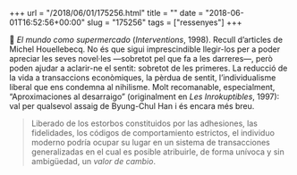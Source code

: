 +++
url = "/2018/06/01/175256.html"
title = ""
date = "2018-06-01T16:52:56+00:00"
slug = "175256"
tags = ["ressenyes"]
+++

📖 *El mundo como supermercado* (*Interventions*, 1998). Recull d’articles de Michel Houellebecq. No és que sigui imprescindible llegir-los per a poder apreciar les seves novel·les —sobretot pel que fa a les darreres—, però poden ajudar a aclarir-ne el sentit: sobretot de les primeres. La reducció de la vida a transaccions econòmiques, la pèrdua de sentit, l’individualisme liberal que ens condemna al nihilisme. Molt recomanable, especialment, “Aproximaciones al desarraigo” (originalment en *Les Inrokuptibles*, 1997): val per qualsevol assaig de Byung-Chul Han i és encara més breu.

> Liberado de los estorbos constituidos por las adhesiones, las fidelidades, los códigos de comportamiento estrictos, el individuo moderno podría ocupar su lugar en un sistema de transacciones generalizadas en el cual es posible atribuirle, de forma unívoca y sin ambigüedad, un *valor de cambio*.